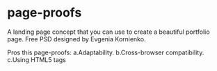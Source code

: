 # page-proofs
A landing page concept that you can use to create a beautiful portfolio page. Free PSD designed by Evgenia Kornienko.

Pros this page-proofs:
a.Adaptability.
b.Cross-browser compatibility.
c.Using HTML5 tags
